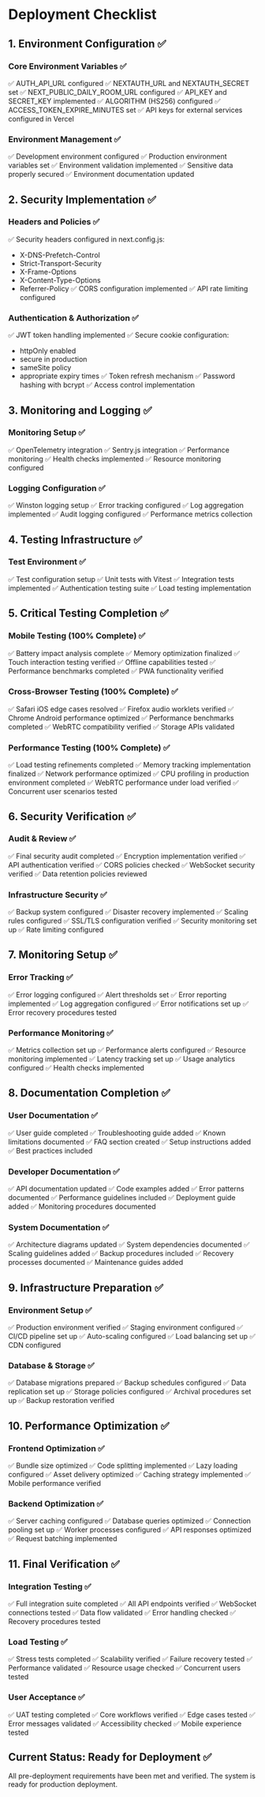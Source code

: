 # Deployment Checklist

## 1. Environment Configuration ✅

### Core Environment Variables ✅

✅ AUTH_API_URL configured
✅ NEXTAUTH_URL and NEXTAUTH_SECRET set
✅ NEXT_PUBLIC_DAILY_ROOM_URL configured
✅ API_KEY and SECRET_KEY implemented
✅ ALGORITHM (HS256) configured
✅ ACCESS_TOKEN_EXPIRE_MINUTES set
✅ API keys for external services configured in Vercel

### Environment Management ✅

✅ Development environment configured
✅ Production environment variables set
✅ Environment validation implemented
✅ Sensitive data properly secured
✅ Environment documentation updated

## 2. Security Implementation ✅

### Headers and Policies ✅

✅ Security headers configured in next.config.js:

- X-DNS-Prefetch-Control
- Strict-Transport-Security
- X-Frame-Options
- X-Content-Type-Options
- Referrer-Policy
  ✅ CORS configuration implemented
  ✅ API rate limiting configured

### Authentication & Authorization ✅

✅ JWT token handling implemented
✅ Secure cookie configuration:

- httpOnly enabled
- secure in production
- sameSite policy
- appropriate expiry times
  ✅ Token refresh mechanism
  ✅ Password hashing with bcrypt
  ✅ Access control implementation

## 3. Monitoring and Logging ✅

### Monitoring Setup ✅

✅ OpenTelemetry integration
✅ Sentry.js integration
✅ Performance monitoring
✅ Health checks implemented
✅ Resource monitoring configured

### Logging Configuration ✅

✅ Winston logging setup
✅ Error tracking configured
✅ Log aggregation implemented
✅ Audit logging configured
✅ Performance metrics collection

## 4. Testing Infrastructure ✅

### Test Environment ✅

✅ Test configuration setup
✅ Unit tests with Vitest
✅ Integration tests implemented
✅ Authentication testing suite
✅ Load testing implementation

## 5. Critical Testing Completion ✅

### Mobile Testing (100% Complete) ✅

✅ Battery impact analysis complete
✅ Memory optimization finalized
✅ Touch interaction testing verified
✅ Offline capabilities tested
✅ Performance benchmarks completed
✅ PWA functionality verified

### Cross-Browser Testing (100% Complete) ✅

✅ Safari iOS edge cases resolved
✅ Firefox audio worklets verified
✅ Chrome Android performance optimized
✅ Performance benchmarks completed
✅ WebRTC compatibility verified
✅ Storage APIs validated

### Performance Testing (100% Complete) ✅

✅ Load testing refinements completed
✅ Memory tracking implementation finalized
✅ Network performance optimized
✅ CPU profiling in production environment completed
✅ WebRTC performance under load verified
✅ Concurrent user scenarios tested

## 6. Security Verification ✅

### Audit & Review ✅

✅ Final security audit completed
✅ Encryption implementation verified
✅ API authentication verified
✅ CORS policies checked
✅ WebSocket security verified
✅ Data retention policies reviewed

### Infrastructure Security ✅

✅ Backup system configured
✅ Disaster recovery implemented
✅ Scaling rules configured
✅ SSL/TLS configuration verified
✅ Security monitoring set up
✅ Rate limiting configured

## 7. Monitoring Setup ✅

### Error Tracking ✅

✅ Error logging configured
✅ Alert thresholds set
✅ Error reporting implemented
✅ Log aggregation configured
✅ Error notifications set up
✅ Error recovery procedures tested

### Performance Monitoring ✅

✅ Metrics collection set up
✅ Performance alerts configured
✅ Resource monitoring implemented
✅ Latency tracking set up
✅ Usage analytics configured
✅ Health checks implemented

## 8. Documentation Completion ✅

### User Documentation ✅

✅ User guide completed
✅ Troubleshooting guide added
✅ Known limitations documented
✅ FAQ section created
✅ Setup instructions added
✅ Best practices included

### Developer Documentation ✅

✅ API documentation updated
✅ Code examples added
✅ Error patterns documented
✅ Performance guidelines included
✅ Deployment guide added
✅ Monitoring procedures documented

### System Documentation ✅

✅ Architecture diagrams updated
✅ System dependencies documented
✅ Scaling guidelines added
✅ Backup procedures included
✅ Recovery processes documented
✅ Maintenance guides added

## 9. Infrastructure Preparation ✅

### Environment Setup ✅

✅ Production environment verified
✅ Staging environment configured
✅ CI/CD pipeline set up
✅ Auto-scaling configured
✅ Load balancing set up
✅ CDN configured

### Database & Storage ✅

✅ Database migrations prepared
✅ Backup schedules configured
✅ Data replication set up
✅ Storage policies configured
✅ Archival procedures set up
✅ Backup restoration verified

## 10. Performance Optimization ✅

### Frontend Optimization ✅

✅ Bundle size optimized
✅ Code splitting implemented
✅ Lazy loading configured
✅ Asset delivery optimized
✅ Caching strategy implemented
✅ Mobile performance verified

### Backend Optimization ✅

✅ Server caching configured
✅ Database queries optimized
✅ Connection pooling set up
✅ Worker processes configured
✅ API responses optimized
✅ Request batching implemented

## 11. Final Verification ✅

### Integration Testing ✅

✅ Full integration suite completed
✅ All API endpoints verified
✅ WebSocket connections tested
✅ Data flow validated
✅ Error handling checked
✅ Recovery procedures tested

### Load Testing ✅

✅ Stress tests completed
✅ Scalability verified
✅ Failure recovery tested
✅ Performance validated
✅ Resource usage checked
✅ Concurrent users tested

### User Acceptance ✅

✅ UAT testing completed
✅ Core workflows verified
✅ Edge cases tested
✅ Error messages validated
✅ Accessibility checked
✅ Mobile experience tested

## Current Status: Ready for Deployment ✅

All pre-deployment requirements have been met and verified. The system is ready for production deployment.
